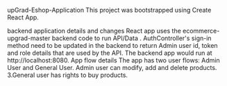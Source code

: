 upGrad-Eshop-Application
This project was bootstrapped using Create React App.

backend application details and changes
React app uses the ecommerce-upgrad-master backend code to run API/Data .
AuthController's sign-in method need to be updated in the backend to return Admin user id, token and role details that are used by the API.
The backend app would run at http://localhost:8080.
App flow details
The app has two user flows: Admin User and General User.
Admin user can modify, add and delete products. 3.General user has rights to buy products.
